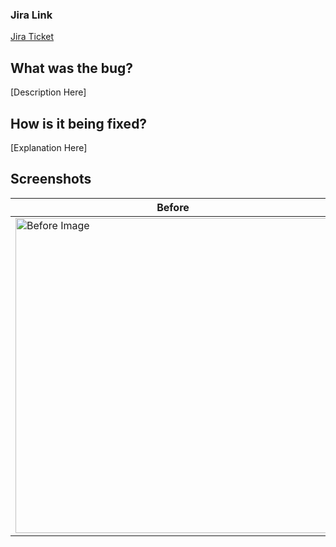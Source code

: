 ### Jira Link
[Jira Ticket](https://jira.example.co/browse/[JIRA_TICKET_NUMBER_HERE])

## What was the bug?
[Description Here]

## How is it being fixed?
[Explanation Here]

## Screenshots
| Before | After |
| ----------- | ----------- |
| <img width="504" alt="Before Image" src="[BEFORE_IMAGE_URL_HERE]"> | <img width="504" alt="After Image" src="[AFTER_IMAGE_URL_HERE]"> |
